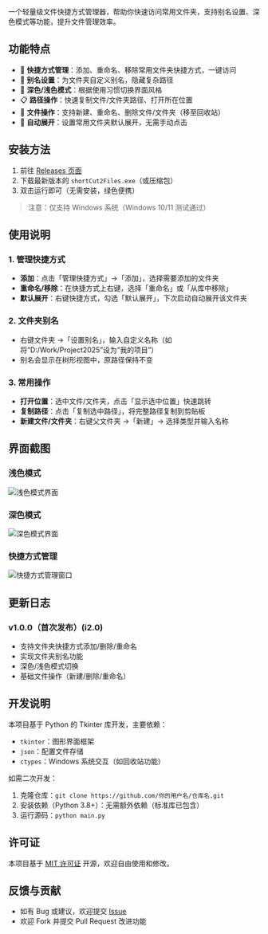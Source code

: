 一个轻量级文件快捷方式管理器，帮助你快速访问常用文件夹，支持别名设置、深色模式等功能，提升文件管理效率。

## 功能特点

- 🚀 **快捷方式管理**：添加、重命名、移除常用文件夹快捷方式，一键访问
- 🔖 **别名设置**：为文件夹自定义别名，隐藏复杂路径
- 🌙 **深色/浅色模式**：根据使用习惯切换界面风格
- 📋 **路径操作**：快速复制文件/文件夹路径、打开所在位置
- 📁 **文件操作**：支持新建、重命名、删除文件/文件夹（移至回收站）
- 🔄 **自动展开**：设置常用文件夹默认展开，无需手动点击

## 安装方法

1. 前往 [Releases 页面](https://github.com/你的用户名/仓库名/releases)
2. 下载最新版本的 `shortCut2Files.exe`（或压缩包）
3. 双击运行即可（无需安装，绿色便携）

> 注意：仅支持 Windows 系统（Windows 10/11 测试通过）

## 使用说明

### 1. 管理快捷方式
- **添加**：点击「管理快捷方式」→「添加」，选择需要添加的文件夹
- **重命名/移除**：在快捷方式上右键，选择「重命名」或「从库中移除」
- **默认展开**：右键快捷方式，勾选「默认展开」，下次启动自动展开该文件夹

### 2. 文件夹别名
- 右键文件夹 →「设置别名」，输入自定义名称（如将“D:/Work/Project2025”设为“我的项目”）
- 别名会显示在树形视图中，原路径保持不变

### 3. 常用操作
- **打开位置**：选中文件/文件夹，点击「显示选中位置」快速跳转
- **复制路径**：点击「复制选中路径」，将完整路径复制到剪贴板
- **新建文件/文件夹**：右键父文件夹 →「新建」→ 选择类型并输入名称

## 界面截图

### 浅色模式
![浅色模式界面](screenshots/light_mode.png)

### 深色模式
![深色模式界面](screenshots/dark_mode.png)

### 快捷方式管理
![快捷方式管理窗口](screenshots/management.png)

## 更新日志

### v1.0.0（首次发布）(i2.0)
- 支持文件夹快捷方式添加/删除/重命名
- 实现文件夹别名功能
- 深色/浅色模式切换
- 基础文件操作（新建/删除/重命名）

## 开发说明

本项目基于 Python 的 Tkinter 库开发，主要依赖：
- `tkinter`：图形界面框架
- `json`：配置文件存储
- `ctypes`：Windows 系统交互（如回收站功能）

如需二次开发：
1. 克隆仓库：`git clone https://github.com/你的用户名/仓库名.git`
2. 安装依赖（Python 3.8+）：无需额外依赖（标准库已包含）
3. 运行源码：`python main.py`

## 许可证

本项目基于 [MIT 许可证](LICENSE) 开源，欢迎自由使用和修改。

## 反馈与贡献

- 如有 Bug 或建议，欢迎提交 [Issue](https://github.com/你的用户名/仓库名/issues)
- 欢迎 Fork 并提交 Pull Request 改进功能
